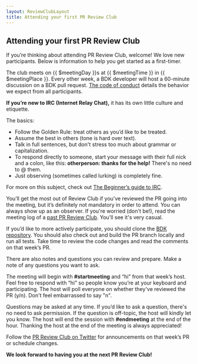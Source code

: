 ```yaml
---
layout: ReviewClubLayout
title: Attending your first PR Review Club
---
```


## Attending your first PR Review Club

If you’re thinking about attending PR Review Club, welcome! We love new
participants. Below is information to help you get started as a first-timer.

The club meets on {{ $meetingDay }}s at {{ $meetingTime }} in
{{ $meetingPlace }}. Every other week, a BDK
developer will host a 60-minute discussion on a BDK pull request. [The
code of conduct](/review-club/code-of-conduct) details the
behavior we expect from all participants.

**If you’re new to IRC (Internet Relay Chat),** it has its
own little culture and etiquette.

The basics:

- Follow the Golden Rule: treat others as you’d like to be treated.
- Assume the best in others (tone is hard over text).
- Talk in full sentences, but don't stress too much about grammar or
  capitalization.
- To respond directly to someone, start your message with their full
  nick and a colon, like this: <strong>otherperson: thanks for the
  help!</strong> There's no need to @ them.
- Just observing (sometimes called lurking) is completely fine.

For more on this subject, check out [The Beginner’s guide to
IRC](https://fedoramagazine.org/beginners-guide-irc/).

You’ll get the most out of Review Club if you’ve reviewed the PR going into the
meeting, but it’s definitely not mandatory in order to attend. You can always
show up as an observer. If you're worried (don't be!), read the meeting log of a
[past PR Review Club](/review-club/meetings/). You'll see it's
very casual.

If you’d like to more actively participate, you should clone the [BDK
repository](https://github.com/bitcoindevkit/bdk). You should also check out and
build the PR branch locally and run all tests. Take time to review the code changes and
read the comments on that week’s PR.

There are also notes and questions you can review and prepare. Make a note
of any questions you want to ask.

The meeting will begin with **#startmeeting** and
“hi” from that week’s host. Feel free to respond with “hi” so people know
you’re at your keyboard and participating. The host will poll everyone on
whether they've reviewed the PR (y/n). Don't feel embarrassed to say "n".

Questions may be asked at any time. If you’d like to ask a question, 
there's no need to ask permission. If the question is off-topic, the host will kindly
let you know. The host will end the session with **#endmeeting**
at the end of the hour. Thanking the host at the end of the meeting is always
appreciated!

Follow the [PR Review Club on Twitter]() for
announcements on that week’s PR or schedule changes.

**We look forward to having you at the next PR Review Club!**